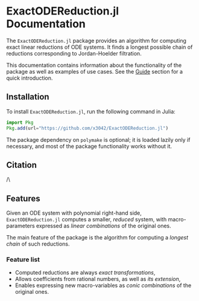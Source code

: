 # ExactODEReduction.jl Documentation

The `ExactODEReduction.jl` package provides an algorithm for computing exact linear reductions of ODE systems. It finds a longest possible chain of reductions corresponding to Jordan-Hoelder filtration.

This documentation contains information about the functionality of the package as well as examples of use cases. See the [Guide](@ref) section for a quick introduction.

## Installation

To install `ExactODEReduction.jl`, run the following command in Julia:

```julia
import Pkg
Pkg.add(url="https://github.com/x3042/ExactODEReduction.jl")
```

The package dependency on `polymake` is optional; it is loaded lazily only if necessary, and most of the package functionality works without it.

## Citation

/\

## Features

Given an ODE system with polynomial right-hand side, `ExactODEReduction.jl` computes a smaller, *reduced* system, with macro-parameters expressed as *linear combinations* of the original ones. 

The main feature of the package is the algorithm for computing a *longest chain* of such reductions.

### Feature list

 - Computed reductions are always *exact transformations*,
 - Allows coefficients from rational numbers, as well as *its extension*,
 - Enables expressing new macro-variables as *conic combinations* of the original ones.

